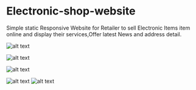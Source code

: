 # Electronic-shop-website
Simple static Responsive Website for Retailer to sell Electronic Items item online and display their services,Offer
latest News and address detail.

![alt text](https://github.com/iankit31/Phone-Shopping-Site/blob/main/images/Screenshot%20(22).png)

![alt text](https://github.com/iankit31/Phone-Shopping-Site/blob/main/images/Screenshot%20(23).png)

![alt text](https://github.com/iankit31/Phone-Shopping-Site/blob/main/images/Screenshot%20(24).png)

![alt text](https://github.com/iankit31/Phone-Shopping-Site/blob/main/images/Screenshot%20(25).png)
![alt text](https://github.com/iankit31/Phone-Shopping-Site/blob/main/images/Screenshot%20(26).png)
